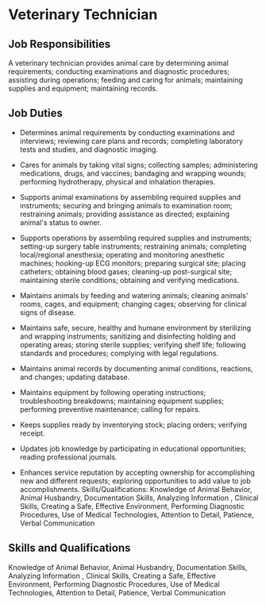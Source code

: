 # Veterinary Technician

## Job Responsibilities

A veterinary technician provides animal care by determining animal requirements; conducting examinations and diagnostic procedures; assisting during operations; feeding and caring for animals; maintaining supplies and equipment; maintaining records.

## Job Duties

* Determines animal requirements by conducting examinations and interviews; reviewing care plans and records; completing laboratory tests and studies, and diagnostic imaging.

* Cares for animals by taking vital signs; collecting samples; administering medications, drugs, and vaccines; bandaging and wrapping wounds; performing hydrotherapy, physical and inhalation therapies.

* Supports animal examinations by assembling required supplies and instruments; securing and bringing animals to examination room; restraining animals; providing assistance as directed; explaining animal&apos;s status to owner.

* Supports operations by assembling required supplies and instruments; setting-up surgery table instruments; restraining animals; completing local/regional anesthesia; operating and monitoring anesthetic machines; hooking-up ECG monitors; preparing surgical site; placing catheters; obtaining blood gases; cleaning-up post-surgical site; maintaining sterile conditions; obtaining and verifying medications.

* Maintains animals by feeding and watering animals; cleaning animals&apos; rooms, cages, and equipment; changing cages; observing for clinical signs of disease.

* Maintains safe, secure, healthy and humane environment by sterilizing and wrapping instruments; sanitizing and disinfecting holding and operating areas; storing sterile supplies; verifying shelf life; following standards and procedures; complying with legal regulations.

* Maintains animal records by documenting animal conditions, reactions, and changes; updating database.

* Maintains equipment by following operating instructions; troubleshooting breakdowns; maintaining equipment supplies; performing preventive maintenance; calling for repairs.

* Keeps supplies ready by inventorying stock; placing orders; verifying receipt.

* Updates job knowledge by participating in educational opportunities; reading professional journals.

* Enhances service reputation by accepting ownership for accomplishing new and different requests; exploring opportunities to add value to job accomplishments. Skills/Qualifications: Knowledge of Animal Behavior, Animal Husbandry, Documentation Skills, Analyzing Information , Clinical Skills, Creating a Safe, Effective Environment, Performing Diagnostic Procedures, Use of Medical Technologies, Attention to Detail, Patience, Verbal Communication

## Skills and Qualifications

Knowledge of Animal Behavior, Animal Husbandry, Documentation Skills, Analyzing Information , Clinical Skills, Creating a Safe, Effective Environment, Performing Diagnostic Procedures, Use of Medical Technologies, Attention to Detail, Patience, Verbal Communication

